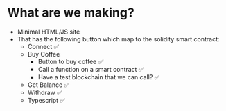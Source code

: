 # What are we making?

- Minimal HTML/JS site
- That has the following button which map to the solidity smart contract:
  - Connect ✅
  - Buy Coffee
    - Button to buy coffee ✅
    - Call a function on a smart contract ✅
    - Have a test blockchain that we can call? ✅
  - Get Balance ✅
  - Withdraw ✅
  - Typescript ✅
